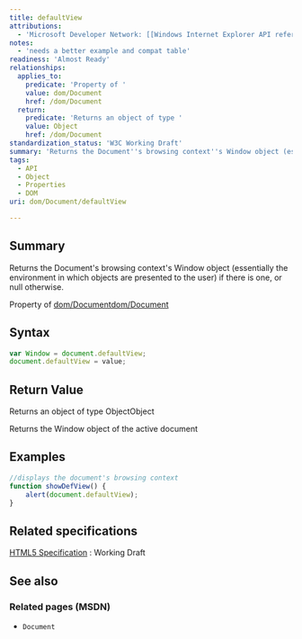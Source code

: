 ```yaml
---
title: defaultView
attributions:
  - 'Microsoft Developer Network: [[Windows Internet Explorer API reference](http://msdn.microsoft.com/en-us/library/ie/hh828809%28v=vs.85%29.aspx) Article]'
notes:
  - 'needs a better example and compat table'
readiness: 'Almost Ready'
relationships:
  applies_to:
    predicate: 'Property of '
    value: dom/Document
    href: /dom/Document
  return:
    predicate: 'Returns an object of type '
    value: Object
    href: /dom/Document
standardization_status: 'W3C Working Draft'
summary: 'Returns the Document''s browsing context''s Window object (essentially the environment in which objects are presented to the user) if there is one, or null otherwise.'
tags:
  - API
  - Object
  - Properties
  - DOM
uri: dom/Document/defaultView

---
```

## <span>Summary</span>

Returns the Document's browsing context's Window object (essentially the environment in which objects are presented to the user) if there is one, or null otherwise.

Property of [dom/Document](/dom/Document)[dom/Document](/dom/Document)

## <span>Syntax</span>

``` js
var Window = document.defaultView;
document.defaultView = value;
```

## <span>Return Value</span>

Returns an object of type ObjectObject

Returns the Window object of the active document

## <span>Examples</span>

``` js
//displays the document's browsing context
function showDefView() {
    alert(document.defaultView);
}
```

## <span>Related specifications</span>

[HTML5 Specification](http://www.w3.org/TR/html5/browsers.html#window)
:   Working Draft

## <span>See also</span>

### <span>Related pages (MSDN)</span>

-   `Document`
